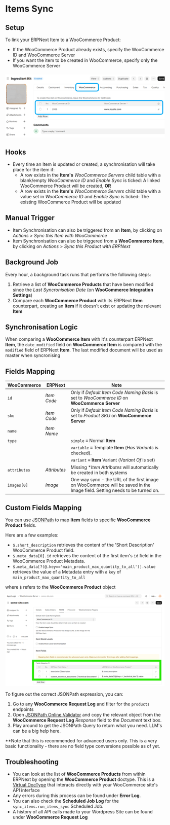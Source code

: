 # Items Sync

## Setup

To link your ERPNext Item to a WooCommerce Product:
- If the WooCommerce Product already exists, specify the WooCommerce ID and WooCommerce Server
- If you want the item to be created in WooCommerce, specify only the WooCommerce Server

![Linking an item](../images/item-link.png)

## Hooks

- Every time an Item is updated or created, a synchronisation will take place for the item if:
  -  A row exists in the **Item's** *WooCommerce Servers* child table with a blank/empty *WooCommerce ID* and *Enable Sync* is ticked: A linked WooCommerce Product will be created, **OR**
  -  A row exists in the **Item's** *WooCommerce Servers* child table with a value set in *WooCommerce ID* and *Enable Sync* is ticked: The existing WooCommerce Product will be updated

## Manual Trigger
- Item Synchronisation can also be triggered from an **Item**, by clicking on *Actions* > *Sync this Item with WooCommerce*
- Item Synchronisation can also be triggered from a **WooCommerce Item**, by clicking on *Actions* > *Sync this Product with ERPNext*

## Background Job

Every hour, a background task runs that performs the following steps:
1. Retrieve a list of **WooCommerce Products** that have been modified since the *Last Syncronisation Date* (on **WooCommerce Integration Settings**) 
2. Compare each **WooCommerce Product** with its ERPNext **Item** counterpart, creating an **Item** if it doesn't exist or updating the relevant **Item**

## Synchronisation Logic
When comparing a **WooCommerce Item** with it's counterpart ERPNext **Item**, the `date_modified` field on **WooCommerce Item** is compared with the `modified` field of ERPNext **Item**. The last modified document will be used as master when syncronising

## Fields Mapping

| WooCommerce  | ERPNext      | Note                                                                                                                       |
| ------------ | ------------ | -------------------------------------------------------------------------------------------------------------------------- |
| `id`         | *Item Code*  | Only if *Default Item Code Naming Basis* is set to *WooCommerce ID* on **WooCommerce Server**                              |
| `sku`        | *Item Code*  | Only if *Default Item Code Naming Basis* is set to *Product SKU* on **WooCommerce Server**                                 |
| `name`       | *Item Name*  |                                                                                                                            |
| `type`       |              | `simple` ≡ Normal **Item**                                                                                                 |
|              |              | `variable` ≡ Template **Item** (*Has Variants* is checked).                                                                |
|              |              | `variant` ≡ **Item** Variant (*Variant Of* is set)                                                                         |
| `attributes` | *Attributes* | Missing **Item Attributes* will automatically be created in both systems                                                   |
| `images[0]`  | *Image*      | One way sync - the URL of the first image on WooCommerce will be saved in the Image field. Setting  needs to be turned on. |

## Custom Fields Mapping

You can use [JSONPath](https://pypi.org/project/jsonpath-ng/) to map **Item** fields to specific **WooCommerce Product** fields.

Here are a few examples:
- `$.short_description` retrieves the content of the 'Short Description' WooCommerce Product field.
- `$.meta_data[0].id` retrieves the content of the first item's `id` field in the WooCommerce Product Metadata.
- `$.meta_data[?(@.key=='main_product_max_quantity_to_all')].value` retrieves the value of a Metadata entry with a `key` of `main_product_max_quantity_to_all`

where `$` refers to the **WooCommerce Product** object


![Item Fields Mapping](../images/item-fields-mapping-2.png)

To figure out the correct JSONPath expression, you can:
1. Go to any **WooCommerce Request Log** and filter for the `products` endpoints
2. Open [JSONPath Online Validator](https://jsonpath.com/) and copy the relevant object from the **WooCommerce Request Log** *Response* field to the *Document* text box.
3. Play around to get the JSONPath Query to return what you need. LLM's can be a big help here.




**Note that this is recommended for advanced users only. This is a very basic functionality - there are no field type conversions possible as of yet.

## Troubleshooting
- You can look at the list of **WooCommerce Products** from within ERPNext by opening the **WooCommerce Product** doctype. This is a [Virtual DocType](https://frappeframework.com/docs/v15/user/en/basics/doctypes/virtual-doctype) that interacts directly with your WooCommerce site's API interface
- Any errors during this process can be found under **Error Log**.
- You can also check the **Scheduled Job Log** for the `sync_items.run_items_sync` Scheduled Job.
- A history of all API calls made to your Wordpress Site can be found under **WooCommerce Request Log**

